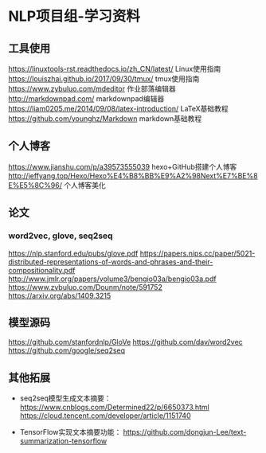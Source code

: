 # NLP项目组-学习资料


## 工具使用
https://linuxtools-rst.readthedocs.io/zh_CN/latest/    Linux使用指南
https://louiszhai.github.io/2017/09/30/tmux/     tmux使用指南
https://www.zybuluo.com/mdeditor   作业部落编辑器
http://markdownpad.com/     markdownpad编辑器
https://liam0205.me/2014/09/08/latex-introduction/   LaTeX基础教程
https://github.com/younghz/Markdown   markdown基础教程

## 个人博客
https://www.jianshu.com/p/a39573555039    hexo+GitHub搭建个人博客
http://jeffyang.top/Hexo/Hexo%E4%B8%BB%E9%A2%98Next%E7%BE%8E%E5%8C%96/   个人博客美化

## 论文
### word2vec, glove, seq2seq
https://nlp.stanford.edu/pubs/glove.pdf
https://papers.nips.cc/paper/5021-distributed-representations-of-words-and-phrases-and-their-compositionality.pdf
http://www.jmlr.org/papers/volume3/bengio03a/bengio03a.pdf
https://www.zybuluo.com/Dounm/note/591752
https://arxiv.org/abs/1409.3215

## 模型源码
https://github.com/stanfordnlp/GloVe
https://github.com/dav/word2vec
https://github.com/google/seq2seq

## 其他拓展
* seq2seq模型生成文本摘要：
https://www.cnblogs.com/Determined22/p/6650373.html
https://cloud.tencent.com/developer/article/1151740

* TensorFlow实现文本摘要功能：
https://github.com/dongjun-Lee/text-summarization-tensorflow
